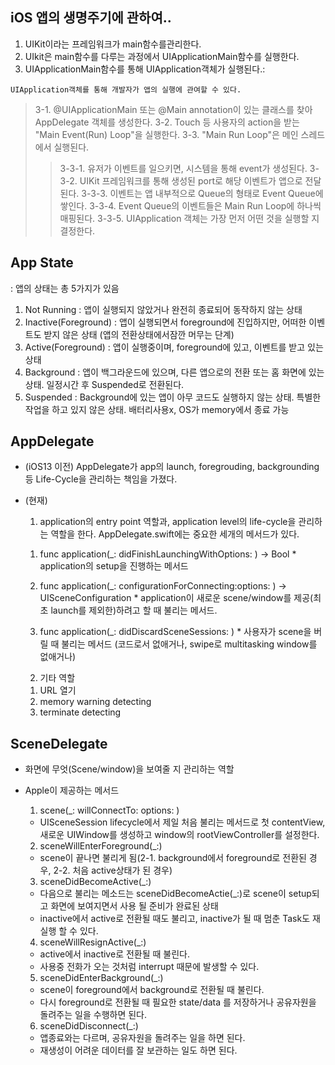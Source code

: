 

iOS 앱의 생명주기에 관하여..
----------------------------
  1. UIKit이라는 프레임워크가 main함수를관리한다.
  2. UIkit은 main함수를 다루는 과정에서 UIApplicationMain함수를 실행한다.
  3. UIApplicationMain함수를 통해 UIApplication객체가 실행된다.:

    UIApplication객체를 통해 개발자가 앱의 실행에 관여할 수 있다.
  
  > 3-1. @UIApplicationMain 또는 @Main annotation이 있는 클래스를 찾아 AppDelegate 객체를 생성한다.
  > 3-2. Touch 등 사용자의 action을 받는 "Main Event(Run) Loop"을 실행한다.
  > 3-3. "Main Run Loop"은 메인 스레드에서 실행된다.
  > > 3-3-1. 유저가 이벤트를 일으키면, 시스템을 통해 event가 생성된다.
  > > 3-3-2. UIKit 프레임워크를 통해 생성된 port로 해당 이벤트가 앱으로 전달된다.
  > > 3-3-3. 이벤트는 앱 내부적으로 Queue의 형태로 Event Queue에 쌓인다.
  > > 3-3-4. Event Queue의 이벤트들은 Main Run Loop에 하나씩 매핑된다.
  > > 3-3-5. UIApplication 객체는 가장 먼저 어떤 것을 실행할 지 결정한다.


App State
---------
 : 앱의 상태는 총 5가지가 있음
  1. Not Running : 앱이 실행되지 않았거나 완전히 종료되어 동작하지 않는 상태
  2. Inactive(Foreground) : 앱이 실행되면서 foreground에 진입하지만, 어떠한 이벤트도 받지 않은 상태 (앱의 전환상태에서잠깐 머무는 단계)
  3. Active(Foreground) : 앱이 실행중이며, foreground에 있고, 이벤트를 받고 있는 상태
  4. Background : 앱이 백그라운드에 있으며, 다른 앱으로의 전환 또는 홈 화면에 있는 상태. 일정시간 후 Suspended로 전환된다.
  5. Suspended : Background에 있는 앱이 아무 코드도 실행하지 않는 상태. 특별한 작업을 하고 있지 않은 상태. 배터리사용x, OS가 memory에서 종료 가능


AppDelegate
--------------
 - (iOS13 이전) AppDelegate가 app의 launch, foregrouding, backgrounding 등 Life-Cycle을 관리하는 책임을 가졌다.
 - (현재) 
   1. application의 entry point 역할과, application level의 life-cycle을 관리하는 역할을 한다. AppDelegate.swift에는 중요한 세개의 메서드가 있다.
     1) func application(_: didFinishLaunchingWithOptions: ) -> Bool
       * application의 setup을 진행하는 메서드

     2) func application(_: configurationForConnecting:options: ) -> UISceneConfiguration
       * application이 새로운 scene/window를 제공(최초 launch를 제외한)하려고 할 때 불리는 메서드.

     3) func application(_: didDiscardSceneSessions: )
       * 사용자가 scene을 버릴 때 불리는 메서드 (코드로서 없애거나, swipe로 multitasking window를 없애거나)

   2. 기타 역할
     1) URL 열기
     2) memory warning detecting
     3) terminate detecting


SceneDelegate
-------------
 - 화면에 무엇(Scene/window)을 보여줄 지 관리하는 역할
 - Apple이 제공하는 메서드
   1) scene(_: willConnectTo: options: )
     * UISceneSession lifecycle에서 제일 처음 불리는 메서드로 첫 contentView, 새로운 UIWindow를 생성하고 window의 rootViewController를 설정한다.

   2) sceneWillEnterForeground(_:)
     * scene이 끝나면 불리게 됨(2-1. background에서 foreground로 전환된 경우, 2-2. 처음 active상태가 된 경우)

   3) sceneDidBecomeActive(_:)
     * 다음으로 불리는 메소드는 sceneDidBecomeActie(_:)로 scene이 setup되고 화면에 보여지면서 사용 될 준비가 완료된 상태
     * inactive에서 active로 전환될 때도 불리고, inactive가 될 때 멈춘 Task도 재실행 할 수 있다.

   4) sceneWillResignActive(_:)
     * active에서 inactive로 전환될 때 불린다.
     * 사용중 전화가 오는 것처럼 interrupt 때문에 발생할 수 있다.
    
   5) sceneDidEnterBackground(_:)
     * scene이 foreground에서 background로 전환될 때 불린다.
     * 다시 foreground로 전환될 때 필요한 state/data 를 저장하거나 공유자원을 돌려주는 일을 수행하면 된다.

   6) sceneDidDisconnect(_:)
     * 앱종료와는 다르며, 공유자원을 돌려주는 일을 하면 된다.
     * 재생성이 어려운 데이터를 잘 보관하는 일도 하면 된다.
